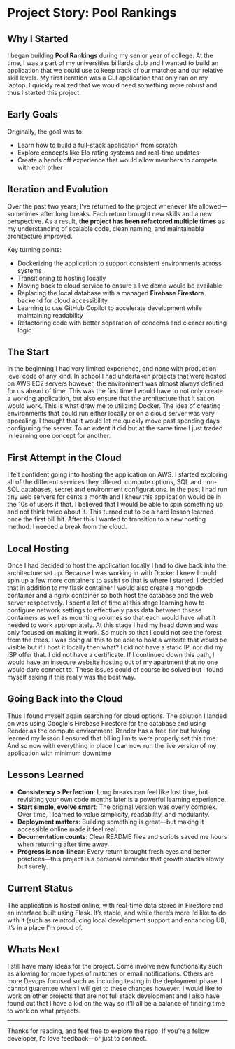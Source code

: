 # Project Story: Pool Rankings

## Why I Started

I began building **Pool Rankings** during my senior year of college. At the time, I was a part of my universities billiards club and I wanted to build an application that we could use to keep track of our matches and our relative skill levels. My first iteration was a CLI application that only ran on my laptop. I quickly realized that we would need something more robust and thus I started this project. 

## Early Goals

Originally, the goal was to:
- Learn how to build a full-stack application from scratch
- Explore concepts like Elo rating systems and real-time updates
- Create a hands off experience that would allow members to compete with each other

## Iteration and Evolution

Over the past two years, I’ve returned to the project whenever life allowed—sometimes after long breaks. Each return brought new skills and a new perspective. As a result, **the project has been refactored multiple times** as my understanding of scalable code, clean naming, and maintainable architecture improved.

Key turning points:

- Dockerizing the application to support consistent environments across systems
- Transitioning to hosting locally
- Moving back to cloud service to ensure a live demo would be available
- Replacing the local database with a managed **Firebase Firestore** backend for cloud accessibility
- Learning to use GitHub Copilot to accelerate development while maintaining readability
- Refactoring code with better separation of concerns and cleaner routing logic

## The Start

In the beginning I had very limited experience, and none with production level code of any kind. In school I had undertaken projects that were hosted on AWS EC2 servers however, the environment was almost always defined for us ahead of time. This was the first time I would have to not only create a working application, but also ensure that the architecture that it sat on would work. This is what drew me to utilizing Docker. The idea of creating environments that could run either locally or on a cloud server was very appealing. I thought that it would let me quickly move past spending days configuring the server. To an extent it did but at the same time I just traded in learning one concept for another.

## First Attempt in the Cloud

I felt confident going into hosting the application on AWS. I started exploring all of the different services they offered, compute options, SQL and non-SQL databases, secret and environment configurations. In the past I had run tiny web servers for cents a month and I knew this application would be in the 10s of users if that. I believed that I would be able to spin something up and not think twice about it. This turned out to be a hard lesson learned once the first bill hit. After this I wanted to transition to a new hosting method. I needed a break from the cloud.

## Local Hosting

Once I had decided to host the application locally I had to dive back into the architecture set up. Because I was working in with Docker I knew I could spin up a few more containers to assist so that is where I started. I decided that in addition to my flask container I would also create a mongodb container and a nginx container so both host the database and the web server respectively. I spent a lot of time at this stage learning how to configure network settings to effectively pass data between thsese containers as well as mounting volumes so that each would have what it needed to work appropriately. At this stage I had my head down and was only focused on making it work. So much so that I could not see the forest from the trees. I was doing all this to be able to host a website that would be visible but if I host it locally then what? I did not have a static IP, nor did my ISP offer that. I did not have a certificate. If I continued down this path, I would have an insecure website hosting out of my apartment that no one would dare connect to. These issues could of course be solved but I found myself asking if this really was the best way.

## Going Back into the Cloud

Thus I found myself again searching for cloud options. The solution I landed on was using Google's Firebase Firestore for the database and using Render as the compute environment. Render has a free tier but having learned my lesson I ensured that billing limits were properly set this time. And so now with everything in place I can now run the live version of my application with minimum downtime


## Lessons Learned

- **Consistency > Perfection**: Long breaks can feel like lost time, but revisiting your own code months later is a powerful learning experience.
- **Start simple, evolve smart**: The original version was overly complex. Over time, I learned to value simplicity, readability, and modularity.
- **Deployment matters**: Building something is great—but making it accessible online made it feel real.
- **Documentation counts**: Clear README files and scripts saved me hours when returning after time away.
- **Progress is non-linear**: Every return brought fresh eyes and better practices—this project is a personal reminder that growth stacks slowly but surely.

## Current Status

The application is hosted online, with real-time data stored in Firestore and an interface built using Flask. It’s stable, and while there’s more I’d like to do with it (such as reintroducing local development support and enhancing UI), it’s in a place I’m proud of.

## Whats Next

I still have many ideas for the project. Some involve new functionality such as allowing for more types of matches or email notifications. Others are more Devops focused such as including testing in the deployment phase. I cannot guarentee when I will get to these changes however. I would like to work on other projects that are not full stack development and I also have found out that I have a kid on the way so it'll all be a balance of finding time to work on what projects. 

---

Thanks for reading, and feel free to explore the repo. If you’re a fellow developer, I’d love feedback—or just to connect.